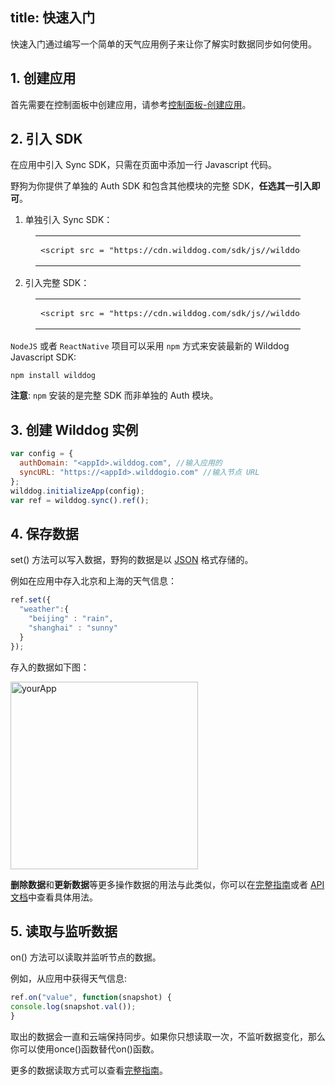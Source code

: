 
title: 快速入门
---

快速入门通过编写一个简单的天气应用例子来让你了解实时数据同步如何使用。

## 1. 创建应用

首先需要在控制面板中创建应用，请参考[控制面板-创建应用](/console/creat.html)。

## 2. 引入 SDK
在应用中引入 Sync SDK，只需在页面中添加一行 Javascript 代码。

野狗为你提供了单独的 Auth SDK 和包含其他模块的完整 SDK，**任选其一引入即可**。

1. 单独引入 Sync SDK：

<figure class="highlight html"><table><tbody><tr><td class="code"><pre><div class="line"><span class="comment"><!-- Wilddog Auth SDK --></span></div><div class="line"><span class="tag"><<span class="name">script</span> <span class="attr">src</span> = <span class="string">"<span>htt</span>ps://cdn.wilddog.com/sdk/js/<span class="js-version"></span>/wilddog-sync.js"</span>></span><span class="undefined"></span><span class="tag"></<span class="name">script</span>></span></div></pre></td></tr></tbody></table></figure>

2. 引入完整 SDK：

<figure class="highlight html"><table><tbody><tr><td class="code"><pre><div class="line"><span class="comment"><!-- 完整的 Wilddog SDK --></span></div><div class="line"><span class="tag"><<span class="name">script</span> <span class="attr">src</span> = <span class="string">"<span>htt</span>ps://cdn.wilddog.com/sdk/js/<span class="js-version"></span>/wilddog.js"</span> ></span><span class="undefined"></span><span class="tag"></<span class="name">script</span>></span></div></pre></td></tr></tbody></table></figure>

`NodeJS` 或者 `ReactNative` 项目可以采用 `npm` 方式来安装最新的 Wilddog Javascript SDK:

```
npm install wilddog
```

**注意**:  `npm` 安装的是完整 SDK 而非单独的 Auth 模块。



## 3. 创建 Wilddog 实例

```javascript
var config = {
  authDomain: "<appId>.wilddog.com", //输入应用的
  syncURL: "https://<appId>.wilddogio.com" //输入节点 URL
};
wilddog.initializeApp(config);
var ref = wilddog.sync().ref();
```



## 4. 保存数据

set() 方法可以写入数据，野狗的数据是以 [JSON](http://json.org) 格式存储的。

例如在应用中存入北京和上海的天气信息：

```javascript
ref.set({
  "weather":{
    "beijing" : "rain",
    "shanghai" : "sunny"    
  }
});
```

存入的数据如下图：

 <img src="/images/saveapp.png" alt="yourApp" width="300">

**删除数据**和**更新数据**等更多操作数据的用法与此类似，你可以在[完整指南](/guide/sync/web/save-data.html)或者 [API 文档](/api/sync/web.html)中查看具体用法。

## 5. 读取与监听数据
on() 方法可以读取并监听节点的数据。

例如，从应用中获得天气信息:

```javascript
ref.on("value", function(snapshot) {
console.log(snapshot.val());
}
```

取出的数据会一直和云端保持同步。如果你只想读取一次，不监听数据变化，那么你可以使用once()函数替代on()函数。

更多的数据读取方式可以查看[完整指南](/guide/sync/web/save-data.html)。





